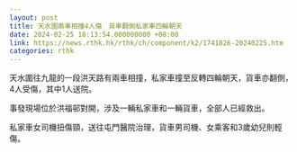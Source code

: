```yaml
---
layout: post
title: 天水圍兩車相撞4人傷　貨車翻側私家車四輪朝天
date: 2024-02-25 18:13:54.000000000 +08:00
link: https://news.rthk.hk/rthk/ch/component/k2/1741826-20240225.htm
categories: rthk
---
```


天水圍往九龍的一段洪天路有兩車相撞，私家車撞至反轉四輪朝天，貨車亦翻側，4人受傷，其中1人送院。

事發現場位於洪福邨對開，涉及一輛私家車和一輛貨車，全部人已經救出。

私家車女司機扭傷頸，送往屯門醫院治理，貨車男司機、女乘客和3歲幼兒則輕傷。
